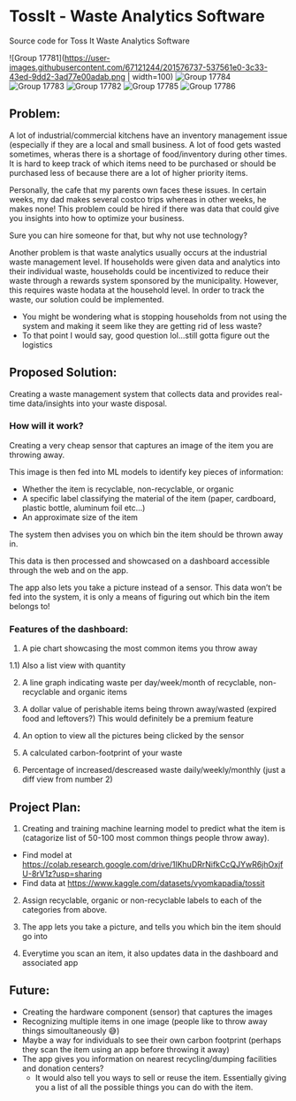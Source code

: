 # TossIt - Waste Analytics Software
Source code for Toss It Waste Analytics Software

![Group 17781](https://user-images.githubusercontent.com/67121244/201576737-537561e0-3c33-43ed-9dd2-3ad77e00adab.png  | width=100)
![Group 17784](https://user-images.githubusercontent.com/67121244/201576760-099fead9-cbd0-49ee-8671-1e6fc72b5ae2.png)
![Group 17783](https://user-images.githubusercontent.com/67121244/201576761-2459abc0-694f-4d85-ad8c-c564b53983a0.png)
![Group 17782](https://user-images.githubusercontent.com/67121244/201576762-c100f5bd-fd33-4b10-a19c-ac52f174e0f0.png)
![Group 17785](https://user-images.githubusercontent.com/67121244/201576764-ad85b106-d95c-473b-ab5b-b36a0f713dd2.png)
![Group 17786](https://user-images.githubusercontent.com/67121244/201576763-5d91f14a-3d6d-4e9a-a80d-246b5f06cd49.png)

## Problem:

A lot of industrial/commercial kitchens have an inventory management issue (especially if they are a local and small business. A lot of food gets wasted sometimes, wheras there is a shortage of food/inventory during other times. It is hard to keep track of which items need to be purchased or should be purchased less of because there are a lot of higher priority items. 

Personally, the cafe that my parents own faces these issues. In certain weeks, my dad makes several costco trips whereas in other weeks, he makes none! This problem could be hired if there was data that could give you insights into how to optimize your business.

Sure you can hire someone for that, but why not use technology? 

Another problem is that waste analytics usually occurs at the industrial waste management level. If households were given data and analytics into their individual waste, households could be incentivized to reduce their waste through a rewards system sponsored by the municipality. However, this requires waste hodata at the household level. In order to track the waste, our solution could be implemented.

- You might be wondering what is stopping households from not using the system and making it seem like they are getting rid of less waste?
- To that point I would say, good question lol...still gotta figure out the logistics

## Proposed Solution:

Creating a waste management system that collects data and provides real-time data/insights into your waste disposal. 

### How will it work?

Creating a very cheap sensor that captures an image of the item you are throwing away.

This image is then fed into ML models to identify key pieces of information:

- Whether the item is recyclable, non-recyclable, or organic
- A specific label classifying the material of the item (paper, cardboard, plastic bottle, aluminum foil etc...)
- An approximate size of the item

The system then advises you on which bin the item should be thrown away in.

This data is then processed and showcased on a dashboard accessible through the web and on the app. 

The app also lets you take a picture instead of a sensor. This data won’t be fed into the system, it is only a means of figuring out which bin the item belongs to! 

### Features of the dashboard:

1) A pie chart showcasing the most common items you throw away

1.1) Also a list view with quantity

2) A line graph indicating waste per day/week/month of recyclable, non-recyclable and organic items

3) A dollar value of perishable items being thrown away/wasted (expired food and leftovers?) This would definitely be a premium feature

4) An option to view all the pictures being clicked by the sensor

5) A calculated carbon-footprint of your waste

6) Percentage of increased/descreased waste daily/weekly/monthly (just a diff view from number 2)

## Project Plan:

1) Creating and training machine learning model to predict what the item is (catagorize list of 50-100 most common things people throw away). 
- Find model at https://colab.research.google.com/drive/1lKhuDRrNifkCcQJYwR6jhOxjfU-8rV1z?usp=sharing
- Find data at https://www.kaggle.com/datasets/vyomkapadia/tossit

2) Assign recyclable, organic or non-recyclable labels to each of the categories from above. 

3) The app lets you take a picture, and tells you which bin the item should go into

4) Everytime you scan an item, it also updates data in the dashboard and associated app

## Future:

- Creating the hardware component (sensor) that captures the images
- Recognizing multiple items in one image (people like to throw away things simoultaneously 😅)
- Maybe a way for individuals to see their own carbon footprint (perhaps they scan the item using an app before throwing it away)
- The app gives you information on nearest recycling/dumping facilities and donation centers?
    - It would also tell you ways to sell or reuse the item. Essentially giving you a list of all the possible things you can do with the item.
